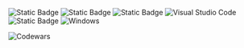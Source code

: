 ![Static Badge](https://img.shields.io/badge/TheDevMeeting-Podcast-green?link=https%3A%2F%2Fopen.spotify.com%2Fshow%2F3XuKc26Q4HrKClCQUQciRB%3Fsi%3DJNSzdZn9TpqQpM_EhjV-Gg)
![Static Badge](https://img.shields.io/badge/Python-blue?label=My%20most%20used%20language&labelColor=yellow)
![Static Badge](https://img.shields.io/badge/Codewars-f77d72?logo=codewars&link=https%3A%2F%2Fwww.codewars.com%2Fusers%2Fburndowntheworld)
![Visual Studio Code](https://img.shields.io/badge/Visual%20Studio%20Code-0078d7.svg?logo=visual-studio-code&logoColor=white)
![Static Badge](https://img.shields.io/badge/Phind-black?link=https%3A%2F%2Fwww.phind.com%2Fsearch%3Fhome%3Dtru)
![Windows](https://img.shields.io/badge/Windows-0078D6?logo=windows&logoColor=white)

<!---
[![Burndowntheworld’s GitHub stats](https://github-readme-stats.vercel.app/api?username=burndowntheworld)](https://github.com/anuraghazra/github-readme-stats)

[![Top Langs](https://github-readme-stats.vercel.app/api/top-langs/?username=burndowntheworld)](https://github.com/anuraghazra/github-readme-stats)
--->

![Codewars](https://github.r2v.ch/codewars?user=burndowntheworld&stroke=%23fac32a)
